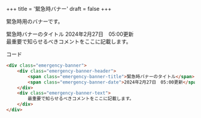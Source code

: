 +++
title = '緊急時バナー'
draft = false
+++

緊急時用のバナーです。

<div class="emergency-banner">
    <div class="emergency-banner-header">
        <span class="emergency-banner-title">緊急時バナーのタイトル</span>
        <span class="emergency-banner-date">2024年2月27日　05:00更新</span>
    </div>
    <div class="emergency-banner-text">
        最重要で知らせるべきコメントをここに記載します。
    </div>
</div>

コード

```html
<div class="emergency-banner">
    <div class="emergency-banner-header">
        <span class="emergency-banner-title">緊急時バナーのタイトル</span>
        <span class="emergency-banner-date">2024年2月27日　05:00更新</span>
    </div>
    <div class="emergency-banner-text">
        最重要で知らせるべきコメントをここに記載します。
    </div>
</div>
```

